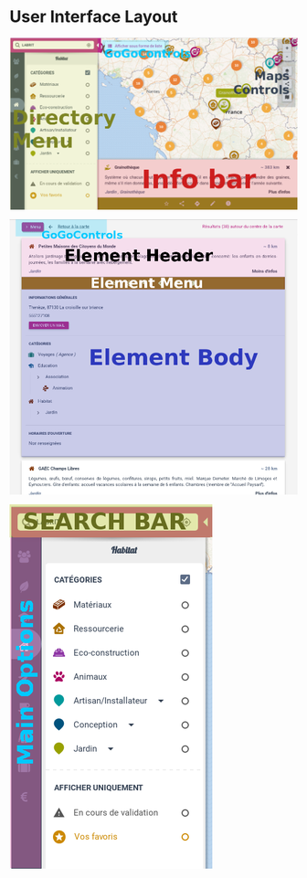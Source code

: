 User Interface Layout
=================

![alt text](../screenshots/layout-explanation.png "Layout Explanation")

![alt text](../screenshots/layout-explanation-element.png "Layout Explanation")

![alt text](../screenshots/layout-explanation-menu.png "Layout Explanation")
